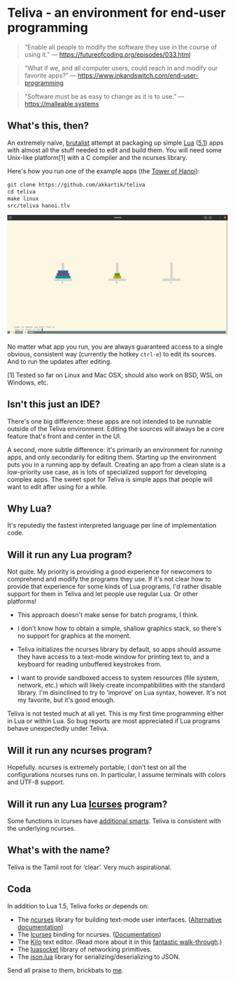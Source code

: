 # Teliva - an environment for end-user programming

> &ldquo;Enable all people to modify the software they use in the course of using it.&rdquo;
> &mdash; https://futureofcoding.org/episodes/033.html

> &ldquo;What if we, and all computer users, could reach in and modify our favorite apps?&rdquo;
> &mdash; https://www.inkandswitch.com/end-user-programming

> &ldquo;Software must be as easy to change as it is to use.&rdquo;
> &mdash; https://malleable.systems

## What's this, then?

An extremely naïve, [brutalist](https://en.wikipedia.org/wiki/Brutalist_architecture)
attempt at packaging up simple [Lua](http://www.lua.org) ([5.1](https://www.lua.org/manual/5.1))
apps with almost all the stuff needed to edit and build them. You will need
some Unix-like platform[1] with a C compiler and the ncurses library.

Here's how you run one of the example apps (the [Tower of Hanoi](https://en.wikipedia.org/wiki/Tower_of_Hanoi)):

```
git clone https://github.com/akkartik/teliva
cd teliva
make linux
src/teliva hanoi.tlv
```

<img alt='screenshot of Teliva running the Towers of Hanoi' src='doc/hanoi.png'>

No matter what app you run, you are always guaranteed access to a single
obvious, consistent way (currently the hotkey `ctrl-e`) to edit its sources.
And to run the updates after editing.

[1] Tested so far on Linux and Mac OSX; should also work on BSD, WSL on
Windows, etc.

## Isn't this just an IDE?

There's one big difference: these apps are not intended to be runnable outside
of the Teliva environment. Editing the sources will always be a core feature
that's front and center in the UI.

A second, more subtle difference: it's primarily an environment for _running_
apps, and only secondarily for editing them. Starting up the environment puts
you in a running app by default. Creating an app from a clean slate is a
low-priority use case, as is lots of specialized support for developing
complex apps. The sweet spot for Teliva is simple apps that people will want
to edit after using for a while.

## Why Lua?

It's reputedly the fastest interpreted language per line of implementation
code.

## Will it run any Lua program?

Not quite. My priority is providing a good experience for newcomers to
comprehend and modify the programs they use. If it's not clear how to provide
that experience for some kinds of Lua programs, I'd rather disable support for
them in Teliva and let people use regular Lua. Or other platforms!

- This approach doesn't make sense for batch programs, I think.

- I don't know how to obtain a simple, shallow graphics stack, so there's no
  support for graphics at the moment.

- Teliva initializes the ncurses library by default, so apps should assume
  they have access to a text-mode window for printing text to, and a keyboard
  for reading unbuffered keystrokes from.

- I want to provide sandboxed access to system resources (file system,
  network, etc.) which will likely create incompatibilities with the standard
  library. I'm disinclined to try to &lsquo;improve&rsquo; on Lua syntax,
  however. It's not my favorite, but it's good enough.

Teliva is not tested much at all yet. This is my first time programming either
in Lua or within Lua. So bug reports are most appreciated if Lua programs
behave unexpectedly under Teliva.

## Will it run any ncurses program?

Hopefully. ncurses is extremely portable; I don't test on all the
configurations ncurses runs on. In particular, I assume terminals with colors
and UTF-8 support.

## Will it run any Lua [lcurses](https://github.com/lcurses/lcurses) program?

Some functions in lcurses have [additional smarts](https://github.com/lcurses/lcurses/blob/master/lib/curses.lua).
Teliva is consistent with the underlying ncurses.

## What's with the name?

Teliva is the Tamil root for &lsquo;clear&rsquo;. Very much aspirational.

## Coda

In addition to Lua 1.5, Teliva forks or depends on:

* The [ncurses](https://tldp.org/HOWTO/NCURSES-Programming-HOWTO) library for
  building text-mode user interfaces. ([Alternative documentation](https://tldp.org/LDP/lpg-0.4.pdf))
* The [lcurses](https://github.com/lcurses/lcurses) binding for ncurses.
  ([Documentation](http://lcurses.github.io/lcurses))
* The [Kilo](https://github.com/antirez/kilo) text editor. (Read more about it
  in this [fantastic walk-through](https://viewsourcecode.org/snaptoken/kilo).)
* The [luasocket](https://w3.impa.br/~diego/software/luasocket) library of
  networking primitives.
* The [json.lua](https://github.com/rxi/json.lua) library for
  serializing/deserializing to JSON.

Send all praise to them, brickbats to [me](http://akkartik.name/contact).
